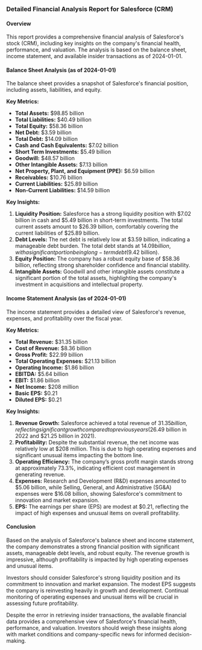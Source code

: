 ### Detailed Financial Analysis Report for Salesforce (CRM)

#### Overview
This report provides a comprehensive financial analysis of Salesforce's stock (CRM), including key insights on the company's financial health, performance, and valuation. The analysis is based on the balance sheet, income statement, and available insider transactions as of 2024-01-01.

#### Balance Sheet Analysis (as of 2024-01-01)
The balance sheet provides a snapshot of Salesforce's financial position, including assets, liabilities, and equity.

**Key Metrics:**
- **Total Assets:** $98.85 billion
- **Total Liabilities:** $40.49 billion
- **Total Equity:** $58.36 billion
- **Net Debt:** $3.59 billion
- **Total Debt:** $14.09 billion
- **Cash and Cash Equivalents:** $7.02 billion
- **Short Term Investments:** $5.49 billion
- **Goodwill:** $48.57 billion
- **Other Intangible Assets:** $7.13 billion
- **Net Property, Plant, and Equipment (PPE):** $6.59 billion
- **Receivables:** $10.76 billion
- **Current Liabilities:** $25.89 billion
- **Non-Current Liabilities:** $14.59 billion

**Key Insights:**
1. **Liquidity Position:** Salesforce has a strong liquidity position with $7.02 billion in cash and $5.49 billion in short-term investments. The total current assets amount to $26.39 billion, comfortably covering the current liabilities of $25.89 billion.
2. **Debt Levels:** The net debt is relatively low at $3.59 billion, indicating a manageable debt burden. The total debt stands at $14.09 billion, with a significant portion being long-term debt ($9.42 billion).
3. **Equity Position:** The company has a robust equity base of $58.36 billion, reflecting strong shareholder confidence and financial stability.
4. **Intangible Assets:** Goodwill and other intangible assets constitute a significant portion of the total assets, highlighting the company's investment in acquisitions and intellectual property.

#### Income Statement Analysis (as of 2024-01-01)
The income statement provides a detailed view of Salesforce's revenue, expenses, and profitability over the fiscal year.

**Key Metrics:**
- **Total Revenue:** $31.35 billion
- **Cost of Revenue:** $8.36 billion
- **Gross Profit:** $22.99 billion
- **Total Operating Expenses:** $21.13 billion
- **Operating Income:** $1.86 billion
- **EBITDA:** $5.64 billion
- **EBIT:** $1.86 billion
- **Net Income:** $208 million
- **Basic EPS:** $0.21
- **Diluted EPS:** $0.21

**Key Insights:**
1. **Revenue Growth:** Salesforce achieved a total revenue of $31.35 billion, reflecting significant growth compared to previous years ($26.49 billion in 2022 and $21.25 billion in 2021).
2. **Profitability:** Despite the substantial revenue, the net income was relatively low at $208 million. This is due to high operating expenses and significant unusual items impacting the bottom line.
3. **Operating Efficiency:** The company’s gross profit margin stands strong at approximately 73.3%, indicating efficient cost management in generating revenue.
4. **Expenses:** Research and Development (R&D) expenses amounted to $5.06 billion, while Selling, General, and Administrative (SG&A) expenses were $16.08 billion, showing Salesforce's commitment to innovation and market expansion.
5. **EPS:** The earnings per share (EPS) are modest at $0.21, reflecting the impact of high expenses and unusual items on overall profitability.

#### Conclusion
Based on the analysis of Salesforce's balance sheet and income statement, the company demonstrates a strong financial position with significant assets, manageable debt levels, and robust equity. The revenue growth is impressive, although profitability is impacted by high operating expenses and unusual items.

Investors should consider Salesforce's strong liquidity position and its commitment to innovation and market expansion. The modest EPS suggests the company is reinvesting heavily in growth and development. Continual monitoring of operating expenses and unusual items will be crucial in assessing future profitability.

Despite the error in retrieving insider transactions, the available financial data provides a comprehensive view of Salesforce's financial health, performance, and valuation. Investors should weigh these insights along with market conditions and company-specific news for informed decision-making.